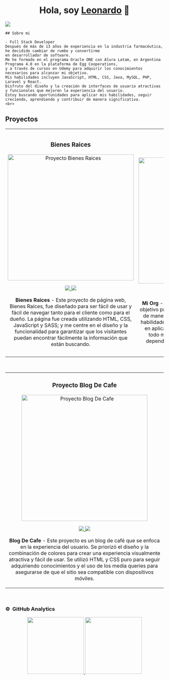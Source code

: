 <div align="center">
<h1 align="center">Hola, soy <a href="https://webfreelancerlb.netlify.app/">Leonardo</a> 👋</h1>
</div>
<img src="https://i.imgur.com/Fv1uQkz.png">



    ## Sobre mi
    
    - Full Stack Developer
    Después de más de 13 años de experiencia en la industria farmacéutica, he decidido cambiar de rumbo y convertirme 
    en desarrollador de software.
    Me he formado en el programa Oracle ONE con Alura Latam, en Argentina Programa 4.0 en la plataforma de Egg Cooperations, 
    y a través de cursos en Udemy para adquirir los conocimientos necesarios para alcanzar mi objetivo. 
    Mis habilidades incluyen JavaScript, HTML, CSS, Java, MySQL, PHP, Laravel y React. 
    Disfruto del diseño y la creación de interfaces de usuario atractivas y funcionales que mejoren la experiencia del usuario. 
    Estoy buscando oportunidades para aplicar mis habilidades, seguir creciendo, aprendiendo y contribuir de manera significativa.
    <br>

## Proyectos 
<table>
<tr>
<td width="50%">
<h3 align="center">Bienes Raices</h3>
<div align="center">
<a href="https://bienes-raices-github-io.vercel.app/" target="_blank"><img src="https://i.imgur.com/HqtWLYX.png" width="400" alt="Proyecto Bienes Raices"></a>
<p>
<a href="https://github.com/lbasualdo88/BienesRaices.github.io" target="_blank">
<img src="https://img.shields.io/badge/CÓDIGO-ff9?style=for-the-badge&logo=github&logoColor=black">
</a>
<a href="https://bienes-raices-github-io.vercel.app/" target="_blank">
<img src="https://img.shields.io/badge/-deploy-green?style=for-the-badge&color=fbfc40">
</a>
</p>
<p><strong>Bienes Raices</strong> - Este proyecto de página web, Bienes Raíces, fue diseñado para ser fácil de usar y fácil de navegar tanto para el cliente como para el dueño. La página fue creada utilizando HTML, CSS, JavaScript y SASS; y me centre en el diseño y la funcionalidad para garantizar que los visitantes puedan encontrar fácilmente la información que están buscando.</p>
</div>
                                                                                      
</td>

<td width="50%">
               <br>
<h3 align="center">Proyecto Mi Org</h3>
<div align="center">                                       
<a href="https://org-gilt-eta.vercel.app/" target="_blank"><img src="https://i.imgur.com/ytasTxR.png" width="400" alt="Proyecto Mi Org"></a>
<br>
<p>
<a href="https://github.com/lbasualdo88/org" target="_blank">
<img src="https://img.shields.io/badge/C%C3%93DIGO-80ffaa?style=for-the-badge&logo=github&logoColor=black">
</a>
<a href="https://org-gilt-eta.vercel.app/" target="_blank">
<img src="https://img.shields.io/badge/-deploy-green?style=for-the-badge&color=3fFD7f">
</a>
</p>
</p><strong>Mi Org</strong> - En este proyecto diseñado con React, mi objetivo principal fue aprender a usar hooks y props de manera efectiva. También busque mejorar mis habilidades en Figma. Para lograr esto, me enfoque en aplicar buenas prácticas y refactorización en todo momento. Además, trabaje con algunas dependencias que me permitieron trabajar con Node.js.</p>
</div>                                                             
</table>                                                                                 
</div>
<br>

<table>
<tr>
<td width="100%">
<h3 align="center">Proyecto Blog De Cafe</h3>
<div align="center">
<a href="https://blogdecaffe-lb.netlify.app/" target="_blank"><img src="https://i.imgur.com/K9HLs67.png" width="400" alt="Proyecto Blog De Cafe"></a>
<p>
<a href="https://github.com/lbasualdo88/blogdecafe-lb.github.io" target="_blank">
<img src="https://img.shields.io/badge/CÓDIGO-ff9?style=for-the-badge&logo=github&logoColor=black">
</a>
<a href="https://blogdecaffe-lb.netlify.app/" target="_blank">
<img src="https://img.shields.io/badge/-deploy-green?style=for-the-badge&color=fbfc40">
</a>
</p>
<p><strong>Blog De Cafe</strong> - Este proyecto es un blog de café que se enfoca en la experiencia del usuario. Se priorizó el diseño y la combinación de colores para crear una experiencia visualmente atractiva y fácil de usar. Se utilizó HTML y CSS puro para seguir adquiriendo conocimientos y el uso de los media queries para asegurarse de que el sitio sea compatible con dispositivos móviles.</p>
</div>
                                                                                      
</td>                                                    
</table>                                                                                 
</div>
<br>

### ⚙️ &nbsp;GitHub Analytics

<p align="center">
<a href="https://github.com/lbasualdo88">
  <img height="180em" src="https://github-readme-stats-eight-theta.vercel.app/api?username=lbasualdo88&show_icons=true&theme=algolia&include_all_commits=true&count_private=true"/>
  <img height="180em" src="https://github-readme-stats-eight-theta.vercel.app/api/top-langs/?username=lbasualdo88&layout=compact&langs_count=8&theme=algolia"/>
</a>
</p>
